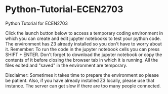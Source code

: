 # Python-Tutorial-ECEN2703
Python Tutorial for ECEN2703

Click the launch button below to access a temporary coding environment in which you can create and edit jupyter notebooks to test your python code. The environment has Z3 already installed so you don't have to worry about it.
Remember: To run the code in the jupyter notebook cells you can press SHIFT + ENTER.
Don't forget to download the jupyter notebook or copy the contents of it before closing the browser tab in which it is running. All the files edited and "saved" in the environment are temporary.

Disclaimer: Sometimes it takes time to prepare the environment so please be patient. Also, if you have already installed Z3 locally, please use that instance. The server can get slow if there are too many people connected.
